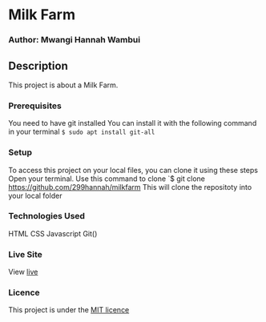 # Milk Farm
### Author: Mwangi Hannah Wambui
## Description
This project is about a Milk Farm.

### Prerequisites
You need to have git installed
You can install it with the following command in your terminal
`$ sudo apt install git-all`

### Setup
To access this project on your local files, you can clone it using these steps
Open your terminal.
Use this command to clone `$ git clone https://github.com/299hannah/milkfarm
This will clone the repositoty into your local folder

### Technologies Used
 HTML
 CSS
 Javascript
 Git()
### Live Site
View [live](https://299hannah.github.io/milkfarm/)
### Licence
This project is under the [MIT licence](licence)